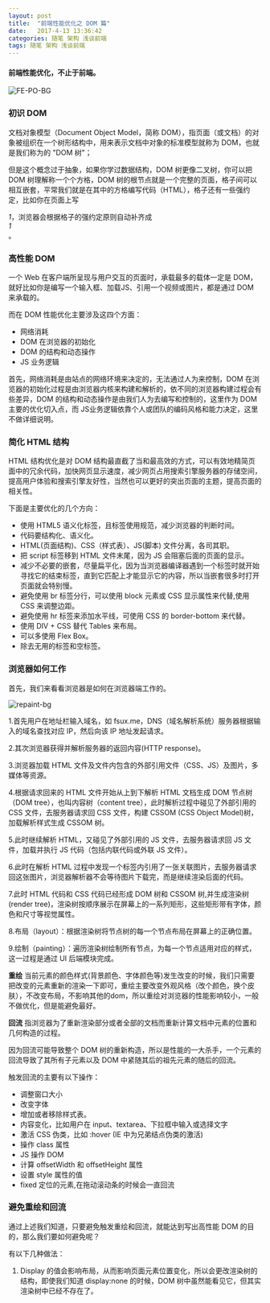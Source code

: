 ```yaml
---
layout: post
title:  "前端性能优化之 DOM 篇"
date:   2017-4-13 13:36:42
categories: 随笔 架构 浅谈前端
tags: 随笔 架构 浅谈前端
---
```

#### 前端性能优化，不止于前端。

![FE-PO-BG](http://i.imgur.com/IxBx6Ue.jpg)


### 初识 DOM

文档对象模型（Document Object Model，简称 DOM），指页面（或文档）的对象被组织在一个树形结构中，用来表示文档中对象的标准模型就称为 DOM，也就是我们称为的 "DOM 树"；

但是这个概念过于抽象，如果你学过数据结构，DOM 树更像二叉树，你可以把 DOM 树理解称一个个方格，DOM 树的根节点就是一个完整的页面，格子间可以相互嵌套，平常我们就是在其中的方格编写代码（HTML），格子还有一些强约定，比如你在页面上写 *<div>1*，浏览器会根据格子的强约定原则自动补齐成 *<div>1</div>*。


### 高性能 DOM

一个 Web 在客户端所呈现与用户交互的页面时，承载最多的载体一定是 DOM，就好比如你是编写一个输入框、加载JS、引用一个视频或图片，都是通过 DOM 来承载的。

而在 DOM 性能优化主要涉及这四个方面：

- 网络消耗
- DOM 在浏览器的初始化
- DOM 的结构和动态操作
- JS 业务逻辑

首先，网络消耗是由站点的网络环境来决定的，无法通过人为来控制，DOM 在浏览器的初始化过程是由浏览器内核来构建和解析的，依不同的浏览器构建过程会有些差异，DOM 的结构和动态操作是由我们人为去编写和控制的，这里作为 DOM 主要的优化切入点，而 JS业务逻辑依靠个人或团队的编码风格和能力决定，这里不做详细说明。

### 简化 HTML 结构

HTML 结构优化是对 DOM 结构最直截了当和最高效的方式，可以有效地精简页面中的冗余代码，加快网页显示速度，减少网页占用搜索引擎服务器的存储空间，提高用户体验和搜索引擎友好性，当然也可以更好的突出页面的主题，提高页面的相关性。

下面是主要优化的几个方向：

- 使用 HTML5 语义化标签，且标签使用规范，减少浏览器的判断时间。
- 代码要结构化、语义化。
- HTML(页面结构)、CSS（样式表）、JS(脚本) 文件分离，各司其职。
- 把 script 标签移到 HTML 文件末尾，因为 JS 会阻塞后面的页面的显示。
- 减少不必要的嵌套，尽量扁平化，因为当浏览器编译器遇到一个标签时就开始寻找它的结束标签，直到它匹配上才能显示它的内容，所以当嵌套很多时打开页面就会特别慢。
- 避免使用 br 标签分行，可以使用 block 元素或 CSS 显示属性来代替,使用 CSS 来调整边距。
- 避免使用 hr 标签来添加水平线，可使用 CSS 的 border-bottom 来代替。
- 使用 DIV + CSS 替代 Tables 来布局。
- 可以多使用 Flex Box。
- 除去无用的标签和空标签。


### 浏览器如何工作

首先，我们来看看浏览器是如何在浏览器端工作的。

![repaint-bg](http://i.imgur.com/Y0xF7Qr.jpg)

1.首先用户在地址栏输入域名，如 fsux.me，DNS（域名解析系统）服务器根据输入的域名查找对应 IP，然后向该 IP 地址发起请求。

2.其次浏览器获得并解析服务器的返回内容(HTTP response)。

3.浏览器加载 HTML 文件及文件内包含的外部引用文件（CSS、JS）及图片，多媒体等资源。

4.根据请求回来的 HTML 文件开始从上到下解析 HTML 文档生成 DOM 节点树（DOM tree），也叫内容树（content tree），此时解析过程中碰见了外部引用的 CSS 文件，去服务器请求回 CSS 文件，构建 CSSOM (CSS Object Model)树，加载解析样式生成 CSSOM 树。

5.此时继续解析 HTML，又碰见了外部引用的 JS 文件，去服务器请求回 JS 文件，加载并执行 JS 代码（包括内联代码或外联 JS 文件）。

6.此时在解析 HTML 过程中发现一个标签内引用了一张关联图片，去服务器请求回这张图片，浏览器解析器不会等待图片下载完，而是继续渲染后面的代码。

7.此时 HTML 代码和 CSS 代码已经形成 DOM 树和 CSSOM 树,并生成渲染树(render tree)，渲染树按顺序展示在屏幕上的一系列矩形，这些矩形带有字体，颜色和尺寸等视觉属性。

8.布局（layout）：根据渲染树将节点树的每一个节点布局在屏幕上的正确位置。

9.绘制（painting）：遍历渲染树绘制所有节点，为每一个节点适用对应的样式，这一过程是通过 UI 后端模块完成。

**重绘** 当前元素的颜色样式(背景颜色、字体颜色等)发生改变的时候，我们只需要把改变的元素重新的渲染一下即可，重绘主要改变外观风格（改个颜色，换个皮肤），不改变布局，不影响其他的dom，所以重绘对浏览器的性能影响较小，一般不做优化，但是能避免最好。

**回流** 指浏览器为了重新渲染部分或者全部的文档而重新计算文档中元素的位置和几何构造的过程。

因为回流可能导致整个 DOM 树的重新构造，所以是性能的一大杀手，一个元素的回流导致了其所有子元素以及 DOM 中紧随其后的祖先元素的随后的回流。

触发回流的主要有以下操作：

- 调整窗口大小
- 改变字体
- 增加或者移除样式表。
- 内容变化，比如用户在 input、textarea、下拉框中输入或选择文字
- 激活 CSS 伪类，比如 :hover (IE 中为兄弟结点伪类的激活)
- 操作 class 属性
- JS 操作 DOM
- 计算 offsetWidth 和 offsetHeight 属性
- 设置 style 属性的值
- fixed 定位的元素,在拖动滚动条的时候会一直回流

### 避免重绘和回流

通过上述我们知道，只要避免触发重绘和回流，就能达到写出高性能 DOM 的目的，那么我们要如何避免呢？

有以下几种做法：

1. Display 的值会影响布局，从而影响页面元素位置变化，所以会更改渲染树的结构，即使我们知道 display:none 的时候，DOM 树中虽然能看见它，但其实渲染树中已经不存在了。


